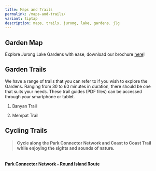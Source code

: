 ```yaml
---
title: Maps and Trails
permalink: /maps-and-trails/
variant: tiptap
description: maps, trails, jurong, lake, gardens, jlg
---
```

<h2>Garden Map</h2>
<p>Explore Jurong Lake Gardens with ease, download our brochure <a href="/files/Maps and Trails/Jurong_Lake_Garden_Brochure.pdf" rel="noopener noreferrer nofollow" target="_blank">here</a>!</p>
<h2>Garden Trails</h2>
<p>We have a range of trails that you can refer to if you wish to explore
the Gardens. Ranging from 30 to 60 minutes in duration, there should be
one that suits your needs. These trail guides (PDF files) can be accessed
through your smartphone or tablet.</p>
<p></p>
<ol data-tight="true" class="tight">
<li>
<p>Banyan Trail</p>
</li>
<li>
<p>Mempat Trail</p>
</li>
</ol>
<h2>Cycling Trails</h2>
<blockquote>
<h4>Cycle along the Park Connector Network and Coast to Coast Trail while enjoying the sights and sounds of nature.&nbsp;</h4>
</blockquote>
<p><strong><u><br>Park Connector Network - Round Island Route</u></strong>
</p>